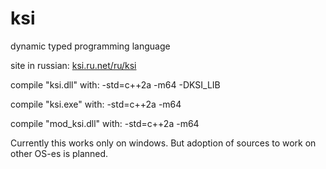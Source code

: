 # ksi
dynamic typed programming language

site in russian: [ksi.ru.net/ru/ksi](http://ksi.ru.net/ru/ksi) 

compile "ksi.dll" with: -std=c++2a -m64 -DKSI_LIB

compile "ksi.exe" with: -std=c++2a -m64

compile "mod_ksi.dll" with: -std=c++2a -m64

Currently this works only on windows. But adoption of sources to work on other OS-es is planned.